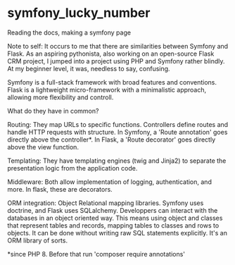 # symfony_lucky_number
Reading the docs, making a symfony page

Note to self:
It occurs to me that there are similarities between Symfony and Flask.
As an aspiring pythonista, also working on an open-source Flask CRM project, I jumped into a project using PHP and Symfony rather blindly. At my beginner level, it was, needless to say, confusing.

Symfony is a full-stack framework with broad features and conventions.
Flask is a lightweight micro-framework with a minimalistic approach, allowing more flexibility and controll.

What do they have in common?

Routing: They map URLs to specific functions. Controllers define routes and handle HTTP requests with structure. In Symfony, a 'Route annotation' goes directly above the controller*. In Flask, a 'Route decorator' goes directly above the view function.

Templating: They have templating engines (twig and Jinja2) to separate the presentation logic from the application code.

Middleware: Both allow implementation of logging, authentication, and more. In flask, these are decorators.

ORM integration: Object Relational mapping libraries. Symfony uses doctrine, and Flask uses SQLalchemy. Developpers can interact with the databases in an object oriented way. This means using object and classes that represent tables and records, mapping tables to classes and rows to objects. It can be done without writing raw SQL statements explicitly. It's an ORM library of sorts.


*since PHP 8. Before that run 'composer require annotations'
